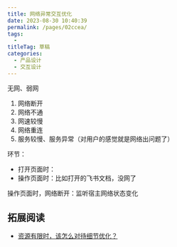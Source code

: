 ```yaml
---
title: 网络异常交互优化
date: 2023-08-30 10:40:39
permalink: /pages/02ccea/
tags: 
  - 
titleTag: 草稿
categories: 
  - 产品设计
  - 交互设计
---
```


无网、弱网

1. 网络断开
2. 网络不通
3. 网速较慢
4. 网络重连
5. 服务较慢、服务异常（对用户的感觉就是网络出问题了）

环节：
- 打开页面时：
- 操作页面时：比如打开的飞书文档，没网了

操作页面时，网络断开：监听宿主网络状态变化

## 拓展阅读
- [资源有限时，该怎么对待细节优化？](https://www.woshipm.com/pd/836296.html)